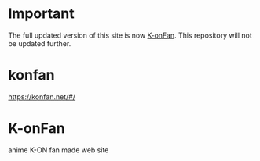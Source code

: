# Important 
The full updated version of this site is now [K-onFan](https://github.com/subdance/K-ONfan3.0).
This repository will not be updated further.
# konfan
https://konfan.net/#/
# K-onFan
anime K-ON fan made web site

